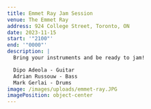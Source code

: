 ```yaml
---
title: Emmet Ray Jam Session
venue: The Emmet Ray
address: 924 College Street, Toronto, ON
date: 2023-11-15
start: '"2100"'
end: '"0000"'
description: |
  Bring your instruments and be ready to jam! 

  Dipo Adeola - Guitar
  Adrian Russouw - Bass
  Mark Gerlai - Drums
image: /images/uploads/emmet-ray.JPG
imagePosition: object-center
---
```

